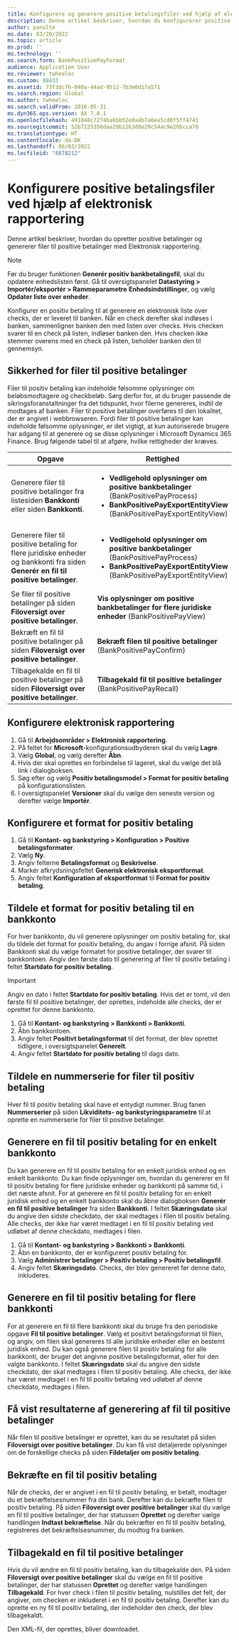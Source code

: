 ```yaml
---
title: Konfigurere og generere positive betalingsfiler ved hjælp af elektronisk rapportering
description: Denne artikel beskriver, hvordan du konfigurerer positive betalinger med elektronisk rapportering.
author: panolte
ms.date: 03/20/2022
ms.topic: article
ms.prod: ''
ms.technology: ''
ms.search.form: BankPositivePayFormat
audience: Application User
ms.reviewer: twheeloc
ms.custom: 88433
ms.assetid: 73f3dcf6-040a-44ad-9512-7b3e0d17a571
ms.search.region: Global
ms.author: twheeloc
ms.search.validFrom: 2016-05-31
ms.dyn365.ops.version: AX 7.0.1
ms.openlocfilehash: 491048c7274ba6bb52e0a4b7a6ea5cd0f5ff4741
ms.sourcegitcommit: 52b7225350daa29b1263d8e29c54ac9e20bcca70
ms.translationtype: HT
ms.contentlocale: da-DK
ms.lasthandoff: 06/03/2022
ms.locfileid: "8878212"
---
```

# <a name="set-up-positive-pay-files-by-using-electronic-reporting"></a>Konfigurere positive betalingsfiler ved hjælp af elektronisk rapportering

Denne artikel beskriver, hvordan du opretter positive betalinger og genererer filer til positive betalinger med Elektronisk rapportering.

> [!NOTE] 
> Før du bruger funktionen **Generér positiv bankbetalingsfil**, skal du opdatere enhedslisten først.
> Gå til oversigtspanelet **Datastyring > Importér/eksportér > Rammeparametre** 
> **Enhedsindstillinger**, og vælg **Opdater liste over enheder**.


Konfigurer en positiv betaling til at generere en elektronisk liste over checks, der er leveret til banken. Når en check derefter skal indløses i banken, sammenligner banken den med listen over checks. Hvis checken svarer til en check på listen, indløser banken den. Hvis checken ikke stemmer overens med en check på listen, beholder banken den til gennemsyn.

## <a name="security-for-positive-pay-files"></a>Sikkerhed for filer til positive betalinger
Filer til positiv betaling kan indeholde følsomme oplysninger om beløbsmodtagere og checkbeløb. Sørg derfor for, at du bruger passende de sikringsforanstaltninger fra det tidspunkt, hvor filerne genereres, indtil de modtages af banken. Filer til positive betalinger overføres til den lokalitet, der er angivet i webbrowseren. Fordi filer til positive betalinger kan indeholde følsomme oplysninger, er det vigtigt, at kun autoriserede brugere har adgang til at generere og se disse oplysninger i Microsoft Dynamics 365 Finance. Brug følgende tabel til at afgøre, hvilke rettigheder der kræves.

<table>
<colgroup>
<col width="50%" />
<col width="50%" />
</colgroup>
<thead>
<tr class="header">
<th>Opgave</th>
<th>Rettighed</th>
</tr>
</thead>
<tbody>
<tr class="odd">
<td>Generere filer til positive betalinger fra listesiden <strong>Bankkonti</strong> eller siden <strong>Bankkonti</strong>.</td>
<td><ul>
<li><strong>Vedligehold oplysninger om positive bankbetalinger</strong> (BankPositivePayProcess)</li>
<li><strong>BankPositivePayExportEntityView</strong> (BankPositivePayExportEntityView)</li>
</ul></td>
</tr>
<tr class="even">
<td>Generere filer til positive betaling for flere juridiske enheder og bankkonti fra siden <strong>Generér en fil til positive betalinger</strong>.</td>
<td><ul>
<li><strong>Vedligehold oplysninger om positive bankbetalinger</strong> (BankPositivePayProcess)</li>
<li><strong>BankPositivePayExportEntityView</strong> (BankPositivePayExportEntityView)</li>
</ul></td>
</tr>
<tr class="odd">
<td>Se filer til positive betalinger på siden <strong>Filoversigt over positive betalinger</strong>.</td>
<td><strong>Vis oplysninger om positive bankbetalinger for flere juridiske enheder</strong> (BankPositivePayView)</td>
</tr>
<tr class="even">
<td>Bekræft en fil til positive betalinger på siden <strong>Filoversigt over positive betalinger</strong>.</td>
<td><strong>Bekræft filen til positive betalinger</strong> (BankPositivePayConfirm)</td>
</tr>
<tr class="odd">
<td>Tilbagekalde en fil til positive betalinger på siden <strong>Filoversigt over positive betalinger</strong>.</td>
<td><strong>Tilbagekald fil til positive betalinger</strong> (BankPositivePayRecall)</td>
</tr>
</tbody>
</table>

## <a name="set-up-the-electronic-reporting-configuration"></a>Konfigurere elektronisk rapportering

1. Gå til **Arbejdsområder \> Elektronisk rapportering**.
2. På feltet for **Microsoft**-konfigurationsudbyderen skal du vælg **Lagre**.
3. Vælg **Global**, og vælg derefter **Åbn**.
4. Hvis der skal oprettes en forbindelse til lageret, skal du vælge det blå link i dialogboksen.
5. Søg efter og vælg **Positiv betalingsmodel \> Format for positiv betaling** på konfigurationslisten.
6. I oversigtspanelet **Versioner** skal du vælge den seneste version og derefter vælge **Importér**.

## <a name="set-up-a-positive-pay-format"></a>Konfigurere et format for positiv betaling

1. Gå til **Kontant- og bankstyring \> Konfiguration \> Positive betalingsformater**.
2. Vælg **Ny**.
3. Angiv felterne **Betalingsformat** og **Beskrivelse**.
4. Markér afkrydsningsfeltet **Generisk elektronisk eksportformat**.
5. Angiv feltet **Konfiguration af eksportformat** til **Format for positiv betaling**.

## <a name="assign-a-positive-pay-format-to-a-bank-account"></a>Tildele et format for positiv betaling til en bankkonto
For hver bankkonto, du vil generere oplysninger om positiv betaling for, skal du tildele det format for positiv betaling, du angav i forrige afsnit. På siden Bankkonti skal du vælge formatet for positive betalinger, der svarer til bankkontoen. Angiv den første dato til generering af filer til positiv betaling i feltet **Startdato for positiv betaling**. 

>[!Important]
> Angiv en dato i feltet **Startdato for positiv betaling**. Hvis det er tomt, vil den første fil til positive betalinger, der oprettes, indeholde alle checks, der er oprettet for denne bankkonto.

1. Gå til **Kontant- og bankstyring \> Bankkonti \> Bankkonti**.
2. Åbn bankkontoen.
3. Angiv feltet **Positivt betalingsformat** til det format, der blev oprettet tidligere, i oversigtspanelet **Generelt**.
4. Angiv feltet **Startdato for positiv betaling** til dags dato.

## <a name="assign-a-number-sequence-for-positive-pay-files"></a>Tildele en nummerserie for filer til positiv betaling
Hver fil til positiv betaling skal have et entydigt nummer. Brug fanen **Nummerserier** på siden **Likviditets- og bankstyringsparametre** til at oprette en nummerserie for filer til positive betalinger.

## <a name="generate-a-positive-pay-file-for-a-single-bank-account"></a>Generere en fil til positiv betaling for en enkelt bankkonto
Du kan generere en fil til positiv betaling for en enkelt juridisk enhed og en enkelt bankkonto. Du kan finde oplysninger om, hvordan du genererer en fil til positiv betaling for flere juridiske enheder og bankkonti på samme tid, i det næste afsnit. For at generere en fil til positiv betaling for en enkelt juridisk enhed og en enkelt bankkonto skal du åbne dialogboksen **Generér en fil til positive betalinger** fra siden **Bankkonti**. I feltet **Skæringsdato** skal du angive den sidste checkdato, der skal medtages i filen til positiv betaling. Alle checks, der ikke har været medtaget i en fil til positiv betaling ved udløbet af denne checkdato, medtages i filen.

1. Gå til **Kontant- og bankstyring \> Bankkonti \> Bankkonti**.
2. Åbn en bankkonto, der er konfigureret positiv betaling for.
3. Vælg **Administrer betalinger \> Positiv betaling \> Positiv betalingsfil**.
4. Angiv feltet **Skæringsdato**. Checks, der blev genereret før denne dato, inkluderes.

## <a name="generate-a-positive-pay-file-for-multiple-bank-accounts"></a>Generere en fil til positiv betaling for flere bankkonti
For at generere en fil til flere bankkonti skal du bruge fra den periodiske opgave **Fil til positive betalinger**. Vælg et positivt betalingsformat til filen, og angiv, om filen skal genereres til alle juridiske enheder eller en bestemt juridisk enhed. Du kan også generere filen til positiv betaling for alle bankkonti, der bruger det angivne positive betalingsformat, eller for den valgte bankkonto. I feltet **Skæringsdato** skal du angive den sidste checkdato, der skal medtages i filen til positiv betaling. Alle checks, der ikke har været medtaget i en fil til positiv betaling ved udløbet af denne checkdato, medtages i filen.

## <a name="view-the-results-of-positive-pay-file-generation"></a>Få vist resultaterne af generering af fil til positive betalinger
Når filen til positive betalinger er oprettet, kan du se resultatet på siden **Filoversigt over positive betalinger**. Du kan få vist detaljerede oplysninger om de forskellige checks på siden **Fildetaljer om positiv betaling**.

## <a name="confirm-a-positive-pay-file"></a>Bekræfte en fil til positiv betaling
Når de checks, der er angivet i en fil til positiv betaling, er betalt, modtager du et bekræftelsesnummer fra din bank. Derefter kan du bekræfte filen til positiv betaling. På siden **Filoversigt over positive betalinger** skal du vælge en fil til positive betalinger, der har statussen **Oprettet** og derefter vælge handlingen **Indtast bekræftelse**. Når du bekræfter en fil til positiv betaling, registreres det bekræftelsesnummer, du modtog fra banken.

## <a name="recall-a-positive-pay-file"></a>Tilbagekald en fil til positive betalinger
Hvis du vil ændre en fil til positiv betaling, kan du tilbagekalde den. På siden **Filoversigt over positive betalinger** skal du vælge en fil til positive betalinger, der har statussen **Oprettet** og derefter vælge handlingen **Tilbagekald**. For hver check i filen til positiv betaling, nulstilles det felt, der angiver, om checken er inkluderet i en fil til positiv betaling. Derefter kan du oprette en ny fil til positiv betaling, der indeholder den check, der blev tilbagekaldt.


Den XML-fil, der oprettes, bliver downloadet.
